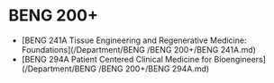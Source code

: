 # BENG  200+
  * [BENG  241A Tissue Engineering and Regenerative Medicine: Foundations](/Department/BENG /BENG 200+/BENG 241A.md)
  * [BENG  294A Patient Centered Clinical Medicine for Bioengineers](/Department/BENG /BENG 200+/BENG 294A.md)
